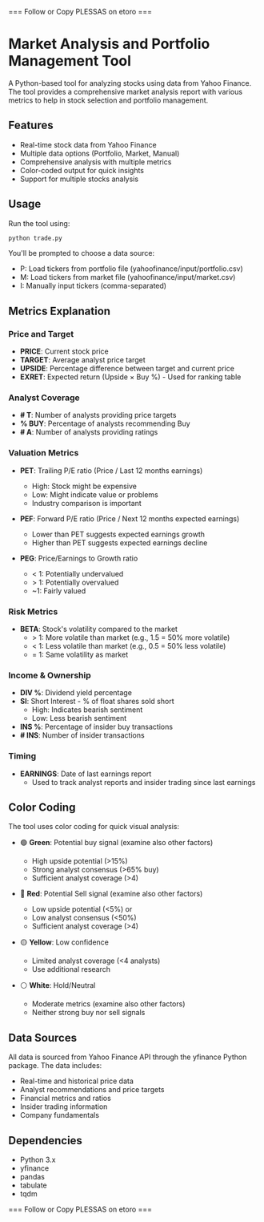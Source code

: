 === Follow or Copy PLESSAS on etoro ===

# Market Analysis and Portfolio Management Tool

A Python-based tool for analyzing stocks using data from Yahoo Finance. The tool provides a comprehensive market analysis report with various metrics to help in stock selection and portfolio management.

## Features

- Real-time stock data from Yahoo Finance
- Multiple data  options (Portfolio, Market, Manual)
- Comprehensive analysis with multiple metrics
- Color-coded output for quick insights
- Support for multiple stocks analysis

## Usage

Run the tool using:
```bash
python trade.py
```

You'll be prompted to choose a data source:
- P: Load tickers from portfolio file (yahoofinance/input/portfolio.csv)
- M: Load tickers from market file (yahoofinance/input/market.csv)
- I: Manually input tickers (comma-separated)

## Metrics Explanation

### Price and Target
- **PRICE**: Current stock price
- **TARGET**: Average analyst price target
- **UPSIDE**: Percentage difference between target and current price
- **EXRET**: Expected return (Upside × Buy %) - Used for ranking table

### Analyst Coverage
- **# T**: Number of analysts providing price targets
- **% BUY**: Percentage of analysts recommending Buy
- **# A**: Number of analysts providing ratings

### Valuation Metrics
- **PET**: Trailing P/E ratio (Price / Last 12 months earnings)
  - High: Stock might be expensive
  - Low: Might indicate value or problems
  - Industry comparison is important

- **PEF**: Forward P/E ratio (Price / Next 12 months expected earnings)
  - Lower than PET suggests expected earnings growth
  - Higher than PET suggests expected earnings decline

- **PEG**: Price/Earnings to Growth ratio
  - &lt; 1: Potentially undervalued
  - &gt; 1: Potentially overvalued
  - ~1: Fairly valued

### Risk Metrics
- **BETA**: Stock's volatility compared to the market
  - &gt; 1: More volatile than market (e.g., 1.5 = 50% more volatile)
  - &lt; 1: Less volatile than market (e.g., 0.5 = 50% less volatile)
  - = 1: Same volatility as market

### Income & Ownership
- **DIV %**: Dividend yield percentage
- **SI**: Short Interest - % of float shares sold short
  - High: Indicates bearish sentiment
  - Low: Less bearish sentiment
- **INS %**: Percentage of insider buy transactions
- **# INS**: Number of insider transactions

### Timing
- **EARNINGS**: Date of last earnings report
  - Used to track analyst reports and insider trading since last earnings

## Color Coding

The tool uses color coding for quick visual analysis:
- 🟢 **Green**: Potential buy signal (examine also other factors)
  - High upside potential (>15%)
  - Strong analyst consensus (>65% buy)
  - Sufficient analyst coverage (>4)

- 🔴 **Red**: Potential Sell signal (examine also other factors)
  - Low upside potential (<5%) or
  - Low analyst consensus (<50%)
  - Sufficient analyst coverage (>4)

- 🟡 **Yellow**: Low confidence
  - Limited analyst coverage (<4 analysts)
  - Use additional research

- ⚪ **White**: Hold/Neutral
  - Moderate metrics (examine also other factors)
  - Neither strong buy nor sell signals

## Data Sources

All data is sourced from Yahoo Finance API through the yfinance Python package. The data includes:
- Real-time and historical price data
- Analyst recommendations and price targets
- Financial metrics and ratios
- Insider trading information
- Company fundamentals

## Dependencies

- Python 3.x
- yfinance
- pandas
- tabulate
- tqdm

=== Follow or Copy PLESSAS on etoro ===
